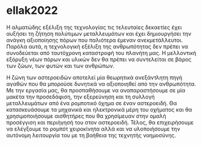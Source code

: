 # ellak2022

Η αλματώδης εξέλιξη της τεχνολογίας τις τελευταίες δεκαετίες έχει αυξήσει τη ζήτηση πολύτιμων μεταλλευμάτων και έχει δημιουργήσει την ανάγκη αξιοποίησης πόρων που παλιότερα έμεναν ανεκμετάλλευτοι. Παρόλα αυτά, η τεχνολογική εξέλιξη της ανθρωπότητας δεν πρέπει να συνοδεύεται από ταυτόχρονη καταστροφή του πλανήτη μας. Η μελλοντική εξόρυξη νέων πόρων και υλικών δεν θα πρέπει να συντελείται σε βάρος των ζώων, των φυτών και των ανθρώπων. 

Η ζώνη των αστεροειδών αποτελεί μία θεωρητικά ανεξάντλητη πηγή αγαθών που θα μπορούσε δυνητικά να αξιοποιηθεί από την ανθρωπότητα. Με την εργασία μας, θα προσπαθήσουμε να αναπαραστήσουμε σε μία μακέτα την προσεδάφιση, την εξερεύνηση και τη συλλογή μεταλλευμάτων από ένα ρομποτικό όχημα σε έναν αστεροειδή. Θα κατασκευάσουμε τα μηχανικά και ηλεκτρονικά μέρη του οχήματος και θα χρησιμοποιήσουμε αισθητήρες που θα χρησίμευαν στην ομαλή προσέγγιση και περιήγησή του στον αστεροειδή. Τέλος, θα επιχειρήσουμε να ελέγξουμε το ρομπότ χειροκίνητα αλλά και να υλοποιήσουμε την αυτόνομη λειτουργία του με τη βοήθεια της τεχνητής νοημοσύνης.
